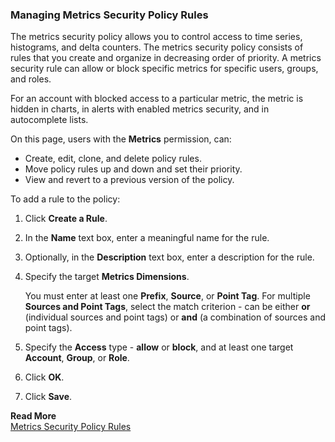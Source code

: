 ### Managing Metrics Security Policy Rules
The metrics security policy allows you to control access to time series, histograms, and delta counters. The metrics security policy consists of rules that you create and organize in decreasing order of priority. A metrics security rule can allow or block specific metrics for specific users, groups, and roles.

For an account with blocked access to a particular metric, the metric is hidden in charts, in alerts with enabled metrics security, and in autocomplete lists.

On this page, users with the **Metrics** permission, can:
* Create, edit, clone, and delete policy rules.
* Move policy rules up and down and set their priority.
* View and revert to a previous version of the policy.

To add a rule to the policy:
1. Click **Create a Rule**.
1. In the **Name** text box, enter a meaningful name for the rule.
2. Optionally, in the **Description** text box, enter a description for the rule.
3. Specify the target **Metrics Dimensions**.

    You must enter at least one **Prefix**, **Source**, or **Point Tag**. For multiple **Sources and Point Tags**, select the match criterion - can be either **or** (individual sources and point tags) or **and** (a combination of sources and point tags).
4. Specify the **Access** type - **allow** or **block**, and at least one target **Account**, **Group**, or **Role**. 
5. Click **OK**.
7. Click **Save**.

**Read More**<br/>
[Metrics Security Policy Rules](https://docs.wavefront.com/metrics_security.html)
